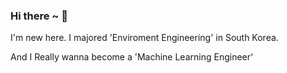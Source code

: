 ### Hi there ~ 👋

I'm new here. I majored 'Enviroment Engineering' in South Korea.

And I Really wanna become a 'Machine Learning Engineer'
